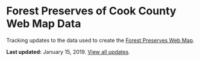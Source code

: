 # Forest Preserves of Cook County Web Map Data
Tracking updates to the data used to create the [Forest Preserves Web Map](https://map.fpdcc.com). 

**Last updated:** January 15, 2019. [View all updates](https://github.com/fpdcc/webmap_data_updates/commits/master).

